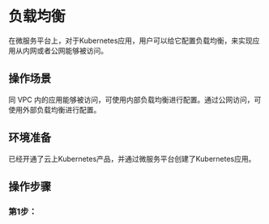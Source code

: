 #  负载均衡

在微服务平台上，对于Kubernetes应用，用户可以给它配置负载均衡，来实现应用从内网或者公网能够被访问。

## 操作场景

同 VPC 内的应用能够被访问，可使用内部负载均衡进行配置。通过公网访问，可使用外部负载均衡进行配置。

## 环境准备

已经开通了云上Kubernetes产品，并通过微服务平台创建了Kubernetes应用。


## 操作步骤

### 第1步： 
